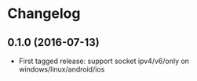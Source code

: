 # Changelog

## 0.1.0 (2016-07-13)

* First tagged release: support socket ipv4/v6/only on windows/linux/android/ios
